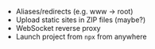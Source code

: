 - Aliases/redirects (e.g. www -> root)
- Upload static sites in ZIP files (maybe?)
- WebSocket reverse proxy
- Launch project from `npx` from anywhere
